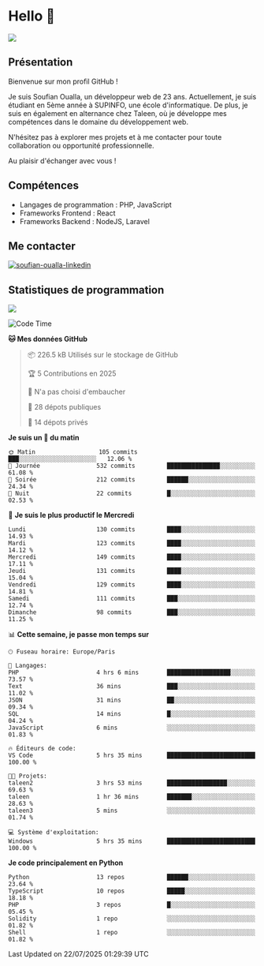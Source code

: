 # Hello 👋

![](https://komarev.com/ghpvc/?username=OSoufian&color=1a1b27)

## Présentation

Bienvenue sur mon profil GitHub !

Je suis Soufian Oualla, un développeur web de 23 ans. Actuellement, je suis étudiant en 5ème année à SUPINFO, une école d'informatique. De plus, je suis en également en alternance chez Taleen, où je développe mes compétences dans le domaine du développement web.

N'hésitez pas à explorer mes projets et à me contacter pour toute collaboration ou opportunité professionnelle.

Au plaisir d'échanger avec vous !

## Compétences

- Langages de programmation : PHP, JavaScript
- Frameworks Frontend : React
- Frameworks Backend : NodeJS, Laravel

## Me contacter

<p>
<a href="https://www.linkedin.com/in/soufian-oualla/" target="_blank"><img align="center" src="https://img.shields.io/badge/-LinkedIn-0077B5?style=for-the-badge&logo=Linkedin&logoColor=white" alt="soufian-oualla-linkedin"/></a>

## Statistiques de programmation

<a href="https://github-readme-stats.vercel.app/api/top-langs/?username=OSoufian&layout=compact">
  <img align="center" src="https://github-readme-stats.vercel.app/api/top-langs/?username=OSoufian&layout=compact"/>
</a>

<br />

<!--START_SECTION:waka-->
![Code Time](http://img.shields.io/badge/Code%20Time-491%20hrs%2036%20mins-blue)

**🐱 Mes données GitHub** 

> 📦 226.5 kB Utilisés sur le stockage de GitHub 
 > 
> 🏆 5 Contributions en 2025
 > 
> 🚫 N'a pas choisi d'embaucher
 > 
> 📜 28 dépots publiques 
 > 
> 🔑 14 dépots privés 
 > 
**Je suis un 🐤 du matin** 

```text
🌞 Matin                  105 commits         ███░░░░░░░░░░░░░░░░░░░░░░   12.06 % 
🌆 Journée                532 commits         ███████████████░░░░░░░░░░   61.08 % 
🌃 Soirée                 212 commits         ██████░░░░░░░░░░░░░░░░░░░   24.34 % 
🌙 Nuit                   22 commits          █░░░░░░░░░░░░░░░░░░░░░░░░   02.53 % 
```
📅 **Je suis le plus productif le Mercredi** 

```text
Lundi                    130 commits         ████░░░░░░░░░░░░░░░░░░░░░   14.93 % 
Mardi                    123 commits         ████░░░░░░░░░░░░░░░░░░░░░   14.12 % 
Mercredi                 149 commits         ████░░░░░░░░░░░░░░░░░░░░░   17.11 % 
Jeudi                    131 commits         ████░░░░░░░░░░░░░░░░░░░░░   15.04 % 
Vendredi                 129 commits         ████░░░░░░░░░░░░░░░░░░░░░   14.81 % 
Samedi                   111 commits         ███░░░░░░░░░░░░░░░░░░░░░░   12.74 % 
Dimanche                 98 commits          ███░░░░░░░░░░░░░░░░░░░░░░   11.25 % 
```


📊 **Cette semaine, je passe mon temps sur** 

```text
🕑︎ Fuseau horaire: Europe/Paris

💬 Langages: 
PHP                      4 hrs 6 mins        ██████████████████░░░░░░░   73.57 % 
Text                     36 mins             ███░░░░░░░░░░░░░░░░░░░░░░   11.02 % 
JSON                     31 mins             ██░░░░░░░░░░░░░░░░░░░░░░░   09.34 % 
SQL                      14 mins             █░░░░░░░░░░░░░░░░░░░░░░░░   04.24 % 
JavaScript               6 mins              ░░░░░░░░░░░░░░░░░░░░░░░░░   01.83 % 

🔥 Éditeurs de code: 
VS Code                  5 hrs 35 mins       █████████████████████████   100.00 % 

🐱‍💻 Projets: 
taleen2                  3 hrs 53 mins       █████████████████░░░░░░░░   69.63 % 
taleen                   1 hr 36 mins        ███████░░░░░░░░░░░░░░░░░░   28.63 % 
taleen3                  5 mins              ░░░░░░░░░░░░░░░░░░░░░░░░░   01.74 % 

💻 Système d'exploitation: 
Windows                  5 hrs 35 mins       █████████████████████████   100.00 % 
```

**Je code principalement en Python** 

```text
Python                   13 repos            ██████░░░░░░░░░░░░░░░░░░░   23.64 % 
TypeScript               10 repos            █████░░░░░░░░░░░░░░░░░░░░   18.18 % 
PHP                      3 repos             █░░░░░░░░░░░░░░░░░░░░░░░░   05.45 % 
Solidity                 1 repo              ░░░░░░░░░░░░░░░░░░░░░░░░░   01.82 % 
Shell                    1 repo              ░░░░░░░░░░░░░░░░░░░░░░░░░   01.82 % 
```




 Last Updated on 22/07/2025 01:29:39 UTC
<!--END_SECTION:waka-->
